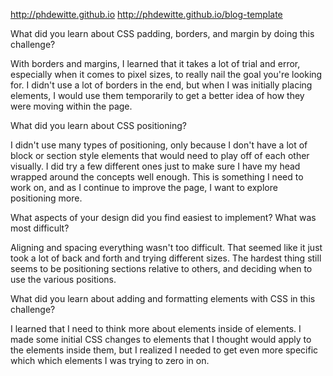 http://phdewitte.github.io
http://phdewitte.github.io/blog-template

What did you learn about CSS padding, borders, and margin by doing this challenge?

With borders and margins, I learned that it takes a lot of trial and error, especially when it comes to pixel sizes, to really nail the goal you're looking for. I didn't use a lot of borders in the end, but when I was initially placing elements, I would use them temporarily to get a better idea of how they were moving within the page.

What did you learn about CSS positioning?

I didn't use many types of positioning, only because I don't have a lot of block or section style elements that would need to play off of each other visually. I did try a few different ones just to make sure I have my head wrapped around the concepts well enough. This is something I need to work on, and as I continue to improve the page, I want to explore positioning more.


What aspects of your design did you find easiest to implement? What was most difficult?

Aligning and spacing everything wasn't too difficult. That seemed like it just took a lot of back and forth and trying different sizes. The hardest thing still seems to be positioning sections relative to others, and deciding when to use the various positions.

What did you learn about adding and formatting elements with CSS in this challenge?

I learned that I need to think more about elements inside of elements. I made some initial CSS changes to elements that I thought would apply to the elements inside them, but I realized I needed to get even more specific which which elements I was trying to zero in on.
